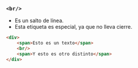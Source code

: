 ### ````<br/>````
- Es un salto de línea.  
- Esta etiqueta es especial, ya que no lleva cierre. 

````HTML
<div>
    <span>Esto es un texto</span>
    <br/>
    <span>Y esto es otro distinto</span>
</div>
````